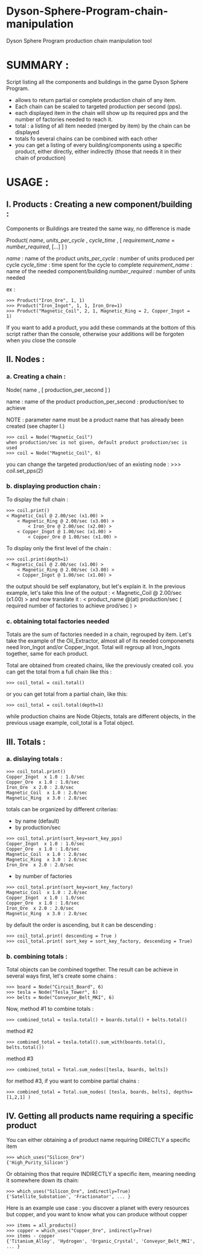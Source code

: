 # Dyson-Sphere-Program-chain-manipulation
Dyson Sphere Program production chain manipulation tool



# SUMMARY :
Script listing all the components and buildings in the game Dyson Sphere
Program.
- allows to return partial or complete production chain of any item.
- Each chain can be scaled to targeted production per second (pps).
- each displayed item in the chain will show up its required  pps and the
  number of factories needed to reach it.
- total : a listing of all item needed (merged by item) by the chain can be
  displayed
- totals fo several chains can be combined with each other
- you can get a listing of every building/components using a specific product,
  either directly, either indirectly (those that needs it in their chain of
  production)

# USAGE :

## I. Products : Creating a new component/building :
Components or Buildings are treated the same way, no difference is made

Product( *name*, *units_per_cycle* , *cycle_time* , [ *requirement_name* = *number_required*, [...] ] )

*name* : <str> name of the product
*units_per_cycle* : <int> number of units produced per cycle
*cycle_time* : <float> time spent for the cycle to complete
*requirement_name* : <str> name of the needed component/building
*number_required* : <int> number of units needed

ex :

    >>> Product("Iron_Ore", 1, 1)
    >>> Product("Iron_Ingot", 1, 1, Iron_Ore=1)
    >>> Product("Magnetic_Coil", 2, 1, Magnetic_Ring = 2, Copper_Ingot = 1)

If you want to add a product, you add these commands at the bottom of this script rather than the
console, otherwise your additions will be forgoten when you close the console

## II. Nodes :
### a. Creating a chain :
Node( name , [ production_per_second ] )

name : <str> name of the product
production_per_second : production/sec to achieve

NOTE : parameter name must be a product name that has already been created (see chapter I.)

    >>> coil = Node("Magnetic_Coil")
    when production/sec is not given, default product production/sec is used
    >>> coil = Node("Magnetic_Coil", 6)

you can change the targeted production/sec of an existing node :
    >>> coil.set_pps(2)

### b. displaying production chain :
To display the full chain :
```
>>> coil.print()
< Magnetic_Coil @ 2.00/sec (x1.00) >
    < Magnetic_Ring @ 2.00/sec (x3.00) >
        < Iron_Ore @ 2.00/sec (x2.00) >
    < Copper_Ingot @ 1.00/sec (x1.00) >
        < Copper_Ore @ 1.00/sec (x1.00) >
```

To display only the first level of the chain :
```
>>> coil.print(depth=1)
< Magnetic_Coil @ 2.00/sec (x1.00) >
    < Magnetic_Ring @ 2.00/sec (x3.00) >
    < Copper_Ingot @ 1.00/sec (x1.00) >
```

the output should be self explanatory, but let's explain it.
In the previous example, let's take this line of the output :
    < Magnetic_Coil @ 2.00/sec (x1.00) >
and now translate it :
    < product_name @(at) production/sec ( required number of factories to achieve prod/sec ) >

### c. obtaining total factories needed
Totals are the sum of factories needed in a chain, regrouped by item.
Let's take the example of the Oil_Extractor, almost all of its needed
componenets need Iron_Ingot and/or Copper_Ingot. Total will regroup all
Iron_Ingots together, same for each product.

Total are obtained from created chains, like the previously created coil.
you can get the total from a full chain like this :
```
>>> coil_total = coil.total()
```

or you can get total from a partial chain, like this:
```
>>> coil_total = coil.total(depth=1)
```

while production chains are Node Objects, totals are different objects, in the previous
usage example, coil_total is a Total object.

## III. Totals :
### a. dislaying totals :
    >>> coil_total.print()
    Copper_Ingot  x 1.0 : 1.0/sec
    Copper_Ore  x 1.0 : 1.0/sec
    Iron_Ore  x 2.0 : 2.0/sec
    Magnetic_Coil  x 1.0 : 2.0/sec
    Magnetic_Ring  x 3.0 : 2.0/sec

totals can be organized by different criterias:
- by name (default)
- by production/sec
```
>>> coil_total.print(sort_key=sort_key_pps)
Copper_Ingot  x 1.0 : 1.0/sec
Copper_Ore  x 1.0 : 1.0/sec
Magnetic_Coil  x 1.0 : 2.0/sec
Magnetic_Ring  x 3.0 : 2.0/sec
Iron_Ore  x 2.0 : 2.0/sec
```
- by number of factories
```
>>> coil_total.print(sort_key=sort_key_factory)
Magnetic_Coil  x 1.0 : 2.0/sec
Copper_Ingot  x 1.0 : 1.0/sec
Copper_Ore  x 1.0 : 1.0/sec
Iron_Ore  x 2.0 : 2.0/sec
Magnetic_Ring  x 3.0 : 2.0/sec
```

by default the order is ascending, but it can be descending :

    >>> coil_total.print( descending = True )
    >>> coil_total.print( sort_key = sort_key_factory, descending = True)

### b. combining totals :
Total objects can be combined together. The result can be achieve in several ways
first, let's create some chains :

    >>> board = Node("Circuit_Board", 6)
    >>> tesla = Node("Tesla_Tower", 6)
    >>> belts = Node("Conveyor_Belt_MKI", 6)

Now, method #1 to combine totals :

    >>> combined_total = tesla.total() + boards.total() + belts.total()

method #2

    >>> combined_total = tesla.total().sum_with(boards.total(), belts.total())

method #3

    >>> combined_total = Total.sum_nodes([tesla, boards, belts])

for method #3, if you want to combine partial chains :

    >>> combined_total = Total.sum_nodes( [tesla, boards, belts], depths=[1,2,1] )


## IV. Getting all products name requiring a specific product
You can either obtaining a <set> of product name requiring DIRECTLY a specific item

    >>> which_uses("Silicon_Ore")
    {'High_Purity_Silicon'}

Or obtaining thos that require INDIRECTLY a specific item, meaning needing it somewhere down its chain:

    >>> which_uses("Silicon_Ore", indirectly=True)
    {'Satellite_Substation', 'Fractionator', ... }

Here is an example use case : you discover a planet with every resources but copper, and you want to know
what you can produce without copper

    >>> items = all_products()
    >>> copper = which_uses("Copper_Ore", indirectly=True)
    >>> items - copper
    {'Titanium_Alloy', 'Hydrogen', 'Organic_Crystal', 'Conveyor_Belt_MKI', ... }
